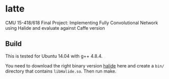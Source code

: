 # latte
CMU 15-418/618 Final Project: Implementing Fully Convolutional Network using Halide and evaluate against Caffe version

## Build
This is tested for Ubuntu 14.04 with g++ 4.8.4.

You need to download the right binary version [halide](https://github.com/halide/Halide/releases) here and create a ``bin/`` directory that contains ``libHalide.so``. Then run make.
